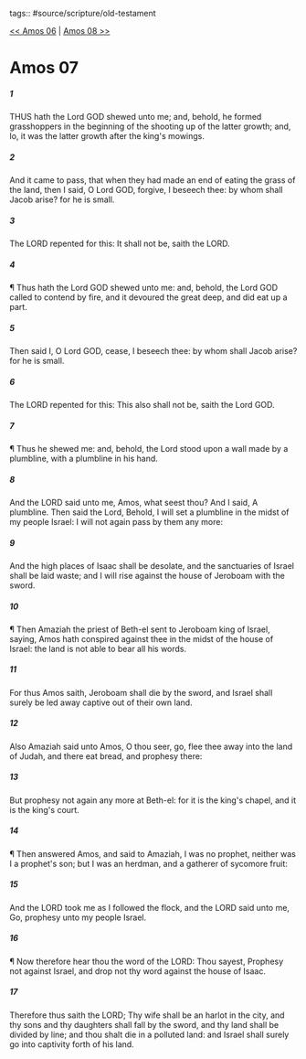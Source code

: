 tags:: #source/scripture/old-testament

[<< Amos 06](source/scripture/old-testament/30_Amos/Amos_06.md) | [Amos 08 >>](source/scripture/old-testament/30_Amos/Amos_08.md)

# Amos 07

##### 1

THUS hath the Lord GOD shewed unto me; and, behold, he formed grasshoppers in the beginning of the shooting up of the latter growth; and, lo, it was the latter growth after the king's mowings.

##### 2

And it came to pass, that when they had made an end of eating the grass of the land, then I said, O Lord GOD, forgive, I beseech thee: by whom shall Jacob arise? for he is small.

##### 3

The LORD repented for this: It shall not be, saith the LORD.

##### 4

¶ Thus hath the Lord GOD shewed unto me: and, behold, the Lord GOD called to contend by fire, and it devoured the great deep, and did eat up a part.

##### 5

Then said I, O Lord GOD, cease, I beseech thee: by whom shall Jacob arise? for he is small.

##### 6

The LORD repented for this: This also shall not be, saith the Lord GOD.

##### 7

¶ Thus he shewed me: and, behold, the Lord stood upon a wall made by a plumbline, with a plumbline in his hand.

##### 8

And the LORD said unto me, Amos, what seest thou? And I said, A plumbline. Then said the Lord, Behold, I will set a plumbline in the midst of my people Israel: I will not again pass by them any more:

##### 9

And the high places of Isaac shall be desolate, and the sanctuaries of Israel shall be laid waste; and I will rise against the house of Jeroboam with the sword.

##### 10

¶ Then Amaziah the priest of Beth-el sent to Jeroboam king of Israel, saying, Amos hath conspired against thee in the midst of the house of Israel: the land is not able to bear all his words.

##### 11

For thus Amos saith, Jeroboam shall die by the sword, and Israel shall surely be led away captive out of their own land.

##### 12

Also Amaziah said unto Amos, O thou seer, go, flee thee away into the land of Judah, and there eat bread, and prophesy there:

##### 13

But prophesy not again any more at Beth-el: for it is the king's chapel, and it is the king's court.

##### 14

¶ Then answered Amos, and said to Amaziah, I was no prophet, neither was I a prophet's son; but I was an herdman, and a gatherer of sycomore fruit:

##### 15

And the LORD took me as I followed the flock, and the LORD said unto me, Go, prophesy unto my people Israel.

##### 16

¶ Now therefore hear thou the word of the LORD: Thou sayest, Prophesy not against Israel, and drop not thy word against the house of Isaac.

##### 17

Therefore thus saith the LORD; Thy wife shall be an harlot in the city, and thy sons and thy daughters shall fall by the sword, and thy land shall be divided by line; and thou shalt die in a polluted land: and Israel shall surely go into captivity forth of his land.
